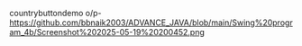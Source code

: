countrybuttondemo o/p- https://github.com/bbnaik2003/ADVANCE_JAVA/blob/main/Swing%20program_4b/Screenshot%202025-05-19%20200452.png
